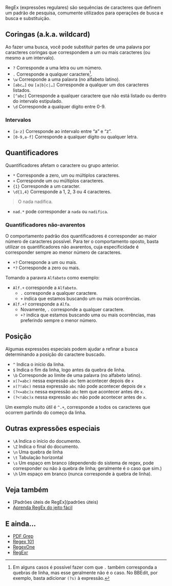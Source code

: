 
RegEx (expressões regulares) são sequências de caracteres que definem um padrão de pesquisa, comumente utilizados para operações de busca e busca e substituição.
  
## Coringas (a.k.a. wildcard)

Ao fazer uma busca, você pode substituir partes de uma palavra por caracteres coringas que correspondem a um ou mais caracteres (ou mesmo a um intervalo). 

- `?` Corresponde a uma letra ou um número.
- `.` Corresponde a qualquer caractere[^1].
- `\w` Corresponde a uma palavra (no alfabeto latino).
- `[abc…]` ou `[a|b|c|…]` Corresponde a qualquer um dos caracteres listados.
- `[^abc]` Corresponde a qualquer caractere que não está listado ou dentro do intervalo estipulado. 
- `\d` Corresponde a qualquer dígito entre 0-9.

### Intervalos

- `[a-z]` Corresponde ao intervalo entre “a” e “z”.  
- `[0-9,a-f]` Corresponde a qualquer dígito ou qualquer letra.


## Quantificadores

Quantificadores afetam o caractere ou grupo anterior.

- `*` Corresponde a zero, um ou múltiplos caracteres.
- `+` Corresponde um ou múltiplos caracteres.
- `{1}` Corresponde a um caracter.
- `\d{1,4}` Corresponde a 1, 2, 3 ou 4 caracteres.

> O nada nadifica.  

- `nad.*` pode corresponder a `nada` ou `nadifica`.

### Quantificadores não-avarentos 

O comportamento padrão dos quantificadores é corresponder ao maior número de caracteres possível. Para ter o comportamento oposto, basta utilizar os quantificadores não avarentos, cuja especificidade é corresponder sempre ao menor número de caracteres.

- `+?` Corresponde a um ou mais.
- `*?` Corresponde a zero ou mais.

Tomando a paravra `Alfabeto` como exemplo:

- `Alf.+` corresponde a `Alfabeto`.
	* `.` corresponde a qualquer caractere.
	* `+` indica que estamos buscando um ou mais ocorrências.
- `Alf.+?` corresponde a `Alfa`.
	* Novamente, `.` corresponde a qualquer caractere.
	* `+?` indica que estamos buscando uma ou mais ocorrências, mas preferindo sempre o menor número.


## Posição

Algumas expressões especiais podem ajudar a refinar a busca determinando a posição do caractere buscado.

- `^` Indica o início da linha.
- `$` Indica o fim da linha, logo antes da quebra de linha.
- `\b` Corresponde ao limite de uma palavra (no alfabeto latino).
- `x(?=abc)` nessa expressão `abc` tem acontecer depois de `x`
- `x(?!abc)` nessa expressão `abc` não pode acontecer depois de `x`
- `(?<=abc)x` nessa expressão `abc` tem que acontecer antes de `x`.
- `(?<!abc)x` nessa expressão `abc` não pode acontecer antes de `x`.

Um exemplo muito útil é `^.+`,  corresponde a todos os caracteres que ocorrem partindo do começo da linha.


## Outras expressões especiais

- `\A` Indica o início do documento. 
- `\Z` Indica o final do documento.
- `\n` Uma quebra de linha
- `\t` Tabulação horizontal
- `\s` Um espaço em branco (dependendo do sistema de regex, pode corresponder ou não à quebra de linha; geralmente é o caso que sim.)
- `\h` Um espaço em branco (nunca corresponde à quebra de linha).


## Veja também

- [Padrões úteis de RegEx](padrões úteis)
- [Aprenda RegEx do jeito fácil](https://github.com/ziishaned/learn-regex/blob/master/translations/README-pt_BR.md)


## E ainda...

- [PDF Grep](https://pdfgrep.org/index.html)
- [Regex 101](https://regex101.com)
- [RegexOne](https://regexone.com)
- [RegExr](https://regexr.com)


[^1]: Em alguns casos é possível fazer com que `.` também corresponda a quebras de linha, mas esse geralmente não é o caso. No BBEdit, por exemplo, basta adicionar `(?s)` à expressão.  



